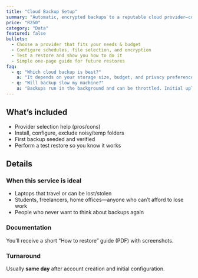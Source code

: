 ```yaml
---
title: "Cloud Backup Setup"
summary: "Automatic, encrypted backups to a reputable cloud provider—configured, tested, and documented."
price: "R250"
category: "Data"
featured: false
bullets:
  - Choose a provider that fits your needs & budget
  - Configure schedules, file selection, and encryption
  - Test a restore and show you how to do it
  - Simple one-page guide for future restores
faq:
  - q: "Which cloud backup is best?"
    a: "It depends on your storage size, budget, and privacy preferences. We’ll recommend options that are proven and simple to use."
  - q: "Will backup slow my machine?"
    a: "Backups run in the background and can be throttled. Initial uploads take time; we plan them outside your peak hours."
---
```


## What’s included
- Provider selection help (pros/cons)  
- Install, configure, exclude noisy/temp folders  
- First backup seeded and verified  
- Perform a test restore so you know it works

## Details

### When this service is ideal
- Laptops that travel or can be lost/stolen  
- Students, freelancers, home offices—anyone who can’t afford to lose work  
- People who never want to think about backups again

### Documentation
You’ll receive a short “How to restore” guide (PDF) with screenshots.

### Turnaround
Usually **same day** after account creation and initial configuration.
